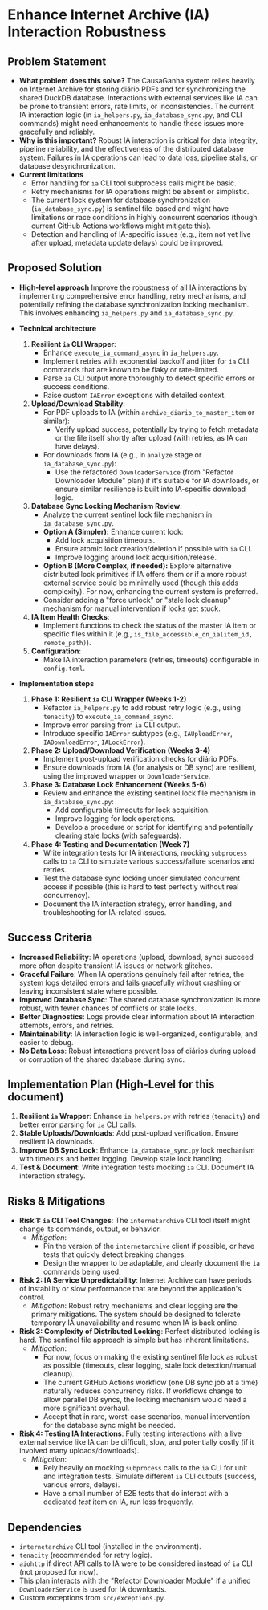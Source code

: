 # Enhance Internet Archive (IA) Interaction Robustness

## Problem Statement

- **What problem does this solve?**
  The CausaGanha system relies heavily on Internet Archive for storing diário PDFs and for synchronizing the shared DuckDB database. Interactions with external services like IA can be prone to transient errors, rate limits, or inconsistencies. The current IA interaction logic (in `ia_helpers.py`, `ia_database_sync.py`, and CLI commands) might need enhancements to handle these issues more gracefully and reliably.
- **Why is this important?**
  Robust IA interaction is critical for data integrity, pipeline reliability, and the effectiveness of the distributed database system. Failures in IA operations can lead to data loss, pipeline stalls, or database desynchronization.
- **Current limitations**
  - Error handling for `ia` CLI tool subprocess calls might be basic.
  - Retry mechanisms for IA operations might be absent or simplistic.
  - The current lock system for database synchronization (`ia_database_sync.py`) is sentinel file-based and might have limitations or race conditions in highly concurrent scenarios (though current GitHub Actions workflows might mitigate this).
  - Detection and handling of IA-specific issues (e.g., item not yet live after upload, metadata update delays) could be improved.

## Proposed Solution

- **High-level approach**
  Improve the robustness of all IA interactions by implementing comprehensive error handling, retry mechanisms, and potentially refining the database synchronization locking mechanism. This involves enhancing `ia_helpers.py` and `ia_database_sync.py`.
- **Technical architecture**
  1.  **Resilient `ia` CLI Wrapper**:
      - Enhance `execute_ia_command_async` in `ia_helpers.py`.
      - Implement retries with exponential backoff and jitter for `ia` CLI commands that are known to be flaky or rate-limited.
      - Parse `ia` CLI output more thoroughly to detect specific errors or success conditions.
      - Raise custom `IAError` exceptions with detailed context.
  2.  **Upload/Download Stability**:
      - For PDF uploads to IA (within `archive_diario_to_master_item` or similar):
        - Verify upload success, potentially by trying to fetch metadata or the file itself shortly after upload (with retries, as IA can have delays).
      - For downloads from IA (e.g., in `analyze` stage or `ia_database_sync.py`):
        - Use the refactored `DownloaderService` (from "Refactor Downloader Module" plan) if it's suitable for IA downloads, or ensure similar resilience is built into IA-specific download logic.
  3.  **Database Sync Locking Mechanism Review**:
      - Analyze the current sentinel lock file mechanism in `ia_database_sync.py`.
      - **Option A (Simpler):** Enhance current lock:
        - Add lock acquisition timeouts.
        - Ensure atomic lock creation/deletion if possible with `ia` CLI.
        - Improve logging around lock acquisition/release.
      - **Option B (More Complex, if needed):** Explore alternative distributed lock primitives if IA offers them or if a more robust external service could be minimally used (though this adds complexity). For now, enhancing the current system is preferred.
      - Consider adding a "force unlock" or "stale lock cleanup" mechanism for manual intervention if locks get stuck.
  4.  **IA Item Health Checks**:
      - Implement functions to check the status of the master IA item or specific files within it (e.g., `is_file_accessible_on_ia(item_id, remote_path)`).
  5.  **Configuration**:
      - Make IA interaction parameters (retries, timeouts) configurable in `config.toml`.

- **Implementation steps**
  1.  **Phase 1: Resilient `ia` CLI Wrapper (Weeks 1-2)**
      - Refactor `ia_helpers.py` to add robust retry logic (e.g., using `tenacity`) to `execute_ia_command_async`.
      - Improve error parsing from `ia` CLI output.
      - Introduce specific `IAError` subtypes (e.g., `IAUploadError`, `IADownloadError`, `IALockError`).
  2.  **Phase 2: Upload/Download Verification (Weeks 3-4)**
      - Implement post-upload verification checks for diário PDFs.
      - Ensure downloads from IA (for analysis or DB sync) are resilient, using the improved wrapper or `DownloaderService`.
  3.  **Phase 3: Database Lock Enhancement (Weeks 5-6)**
      - Review and enhance the existing sentinel lock file mechanism in `ia_database_sync.py`:
        - Add configurable timeouts for lock acquisition.
        - Improve logging for lock operations.
        - Develop a procedure or script for identifying and potentially clearing stale locks (with safeguards).
  4.  **Phase 4: Testing and Documentation (Week 7)**
      - Write integration tests for IA interactions, mocking `subprocess` calls to `ia` CLI to simulate various success/failure scenarios and retries.
      - Test the database sync locking under simulated concurrent access if possible (this is hard to test perfectly without real concurrency).
      - Document the IA interaction strategy, error handling, and troubleshooting for IA-related issues.

## Success Criteria

- **Increased Reliability**: IA operations (upload, download, sync) succeed more often despite transient IA issues or network glitches.
- **Graceful Failure**: When IA operations genuinely fail after retries, the system logs detailed errors and fails gracefully without crashing or leaving inconsistent state where possible.
- **Improved Database Sync**: The shared database synchronization is more robust, with fewer chances of conflicts or stale locks.
- **Better Diagnostics**: Logs provide clear information about IA interaction attempts, errors, and retries.
- **Maintainability**: IA interaction logic is well-organized, configurable, and easier to debug.
- **No Data Loss**: Robust interactions prevent loss of diários during upload or corruption of the shared database during sync.

## Implementation Plan (High-Level for this document)

1.  **Resilient `ia` Wrapper**: Enhance `ia_helpers.py` with retries (`tenacity`) and better error parsing for `ia` CLI calls.
2.  **Stable Uploads/Downloads**: Add post-upload verification. Ensure resilient IA downloads.
3.  **Improve DB Sync Lock**: Enhance `ia_database_sync.py` lock mechanism with timeouts and better logging. Develop stale lock handling.
4.  **Test & Document**: Write integration tests mocking `ia` CLI. Document IA interaction strategy.

## Risks & Mitigations

- **Risk 1: `ia` CLI Tool Changes**: The `internetarchive` CLI tool itself might change its commands, output, or behavior.
  - _Mitigation_:
    - Pin the version of the `internetarchive` client if possible, or have tests that quickly detect breaking changes.
    - Design the wrapper to be adaptable, and clearly document the `ia` commands being used.
- **Risk 2: IA Service Unpredictability**: Internet Archive can have periods of instability or slow performance that are beyond the application's control.
  - _Mitigation_: Robust retry mechanisms and clear logging are the primary mitigations. The system should be designed to tolerate temporary IA unavailability and resume when IA is back online.
- **Risk 3: Complexity of Distributed Locking**: Perfect distributed locking is hard. The sentinel file approach is simple but has inherent limitations.
  - _Mitigation_:
    - For now, focus on making the existing sentinel file lock as robust as possible (timeouts, clear logging, stale lock detection/manual cleanup).
    - The current GitHub Actions workflow (one DB sync job at a time) naturally reduces concurrency risks. If workflows change to allow parallel DB syncs, the locking mechanism would need a more significant overhaul.
    - Accept that in rare, worst-case scenarios, manual intervention for the database sync might be needed.
- **Risk 4: Testing IA Interactions**: Fully testing interactions with a live external service like IA can be difficult, slow, and potentially costly (if it involved many uploads/downloads).
  - _Mitigation_:
    - Rely heavily on mocking `subprocess` calls to the `ia` CLI for unit and integration tests. Simulate different `ia` CLI outputs (success, various errors, delays).
    - Have a small number of E2E tests that do interact with a dedicated _test_ item on IA, run less frequently.

## Dependencies

- `internetarchive` CLI tool (installed in the environment).
- `tenacity` (recommended for retry logic).
- `aiohttp` if direct API calls to IA were to be considered instead of `ia` CLI (not proposed for now).
- This plan interacts with the "Refactor Downloader Module" if a unified `DownloaderService` is used for IA downloads.
- Custom exceptions from `src/exceptions.py`.
